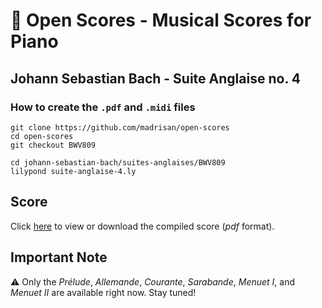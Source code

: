 # :musical_score: Open Scores - Musical Scores for Piano

## Johann Sebastian Bach - Suite Anglaise no. 4

### How to create the `.pdf` and `.midi` files

    git clone https://github.com/madrisan/open-scores
    cd open-scores
    git checkout BWV809
    
    cd johann-sebastian-bach/suites-anglaises/BWV809
    lilypond suite-anglaise-4.ly

## Score

Click
[here](https://github.com/madrisan/open-scores/blob/main/scores/JS-Bach-BWV809-Suite-Anglaise-4.pdf)
to view or download the compiled score (*pdf* format).

## Important Note

:warning: Only the *Prélude*, *Allemande*, *Courante*, *Sarabande*, *Menuet I*, and *Menuet II* are available right now. Stay tuned!
